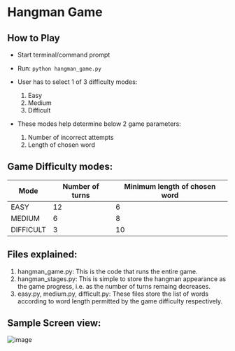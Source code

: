 # Hangman Game

## How to Play

- Start terminal/command prompt
- Run: ```python hangman_game.py```

- User has to select 1 of 3 difficulty modes:
    1. Easy
    2. Medium
    3. Difficult
    

- These modes help determine below 2 game parameters:
    1. Number of incorrect attempts
    2. Length of chosen word

## Game Difficulty modes:

| Mode      | Number of turns | Minimum length of chosen word |
|-----------|-----------------|-------------------------------|
| EASY      | 12              | 6                             |
| MEDIUM    | 6               | 8                             |
| DIFFICULT | 3               | 10                            |


## Files explained:

1. hangman_game.py: This is the code that runs the entire game.
2. hangman_stages.py: This is simple to store the hangman appearance as the game progress, i.e. as the number of turns remaing decreases.
3. easy.py, medium.py, difficult.py: These files store the list of words according to word length permitted by the game difficulty respectively.


## Sample Screen view:

![image](https://user-images.githubusercontent.com/32167236/124018373-663e9080-da05-11eb-9305-4f424fb4ffe5.png)

